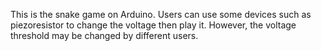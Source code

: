 This is the snake game on Arduino. Users can use some devices such as piezoresistor to change the voltage then play it. However, the voltage threshold may be changed by different users.